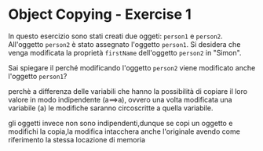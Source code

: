 # Object Copying - Exercise 1
In questo esercizio sono stati creati due oggeti: `person1` e `person2`. All'oggetto `person2` è stato assegnato l'oggetto `person1`. Si desidera che venga modificata la proprietà `firstName` dell'oggetto `person2` in "Simon".

Sai spiegare il perché modificando l'oggetto `person2` viene modificato anche l'oggetto `person1`?



perchè a differenza delle variabili che hanno la possibilità di copiare il loro valore in modo indipendente (a==>a), ovvero una volta modificata una variabile (a) le modifiche saranno circoscritte a quella variabile.

gli oggetti invece non sono indipendenti,dunque se copi un oggetto e modifichi la copia,la modifica intacchera anche l'originale avendo come riferimento la stessa locazione di memoria